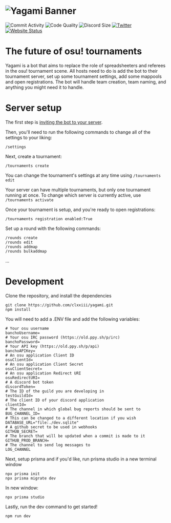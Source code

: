 # ![Yagami Banner](https://i.imgur.com/yV7sfeJ.png)

![Commit Activity](https://img.shields.io/github/commit-activity/w/clxxiii/yagami?style=for-the-badge&color=F88000&label=commits)
![Code Quality](https://img.shields.io/lgtm/grade/javascript/github/clxxiii/yagami?color=F88000&label=Code%20Quality&logo=LGTM&style=for-the-badge)
![Discord Size](https://img.shields.io/discord/958473297106985010?label=Discord&style=for-the-badge&color=F88000&logo=discord)
[![Twitter](https://img.shields.io/twitter/follow/clxxiii1?color=F88000&label=Follow%20the%20dev&logo=Twitter&style=for-the-badge)](https://twitter.com/clxxiii1)
[![Website Status](https://img.shields.io/website?style=for-the-badge&url=https%3A%2F%2Fyagami.clxxiii.dev&up_color=F88000&down_color=darkred)](https://yagami.clxxiii.dev)

# The future of osu! tournaments

Yagami is a bot that aims to replace the role of spreadsheeters and referees in the osu! tournament scene. All hosts need to do is add the bot to their tournament server, set up some tournament settings, add some mappools and open registrations. The bot will handle team creation, team naming, and anything you might need it to handle.

# Server setup

The first step is [inviting the bot to your server](https://yagami.clxxiii.dev/invite).

Then, you'll need to run the following commands to change all of the settings to your liking:

```
/settings
```

Next, create a tournament:

```
/tournaments create
```

You can change the tournament's settings at any time using `/tournaments edit`

Your server can have multiple tournaments, but only one tournament running at once.
To change which server is currently active, use `/tournaments activate`

Once your tournament is setup, and you're ready to open registrations:

```
/tournaments registration enabled:True
```

Set up a round with the following commands:

```
/rounds create
/rounds edit
/rounds addmap
/rounds bulkaddmap
```

...

# Development

Clone the repository, and install the dependencies

```
git clone https://github.com/clxxiii/yagami.git
npm install
```

You will need to add a .ENV file and add the following variables:

```env
# Your osu username
banchoUsername=
# Your osu IRC password (https://old.ppy.sh/p/irc)
banchoPassword=
# Your API key (https://old.ppy.sh/p/api)
banchoAPIKey=
# An osu application Client ID
osuClientId=
# An osu application Client Secret
osuClientSecret=
# An osu application Redirect URI
osuRedirectURI=
# A discord bot token
discordToken=
# The ID of the guild you are developing in
testGuildId=
# The client ID of your discord application
clientId=
# The channel in which global bug reports should be sent to
BUG_CHANNEL_ID=
# This can be changed to a different location if you wish
DATABASE_URL="file:./dev.sqlite"
# A github secret to be used in webhooks
GITHUB_SECRET=
# The branch that will be updated when a commit is made to it
GITHUB_PROD_BRANCH=
# The channel to send log messages to
LOG_CHANNEL
```

Next, setup prisma and if you'd like, run prisma studio in a new terminal window

```
npx prisma init
npx prisma migrate dev
```

In new window:

```
npx prisma studio
```

Lastly, run the dev command to get started!

```
npm run dev
```
